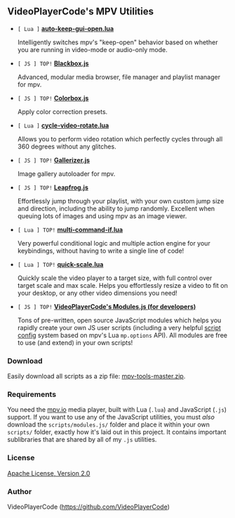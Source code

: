 ## VideoPlayerCode's MPV Utilities

* `[ Lua ]` **[auto-keep-gui-open.lua](https://github.com/VideoPlayerCode/mpv-tools/blob/master/scripts/auto-keep-gui-open.lua)**

  Intelligently switches mpv's "keep-open" behavior based on whether you are
  running in video-mode or audio-only mode.

* `[ JS ] TOP!` **[Blackbox.js](https://github.com/VideoPlayerCode/mpv-tools/blob/master/scripts/Blackbox.js)**

  Advanced, modular media browser, file manager and playlist manager for mpv.

* `[ JS ] TOP!` **[Colorbox.js](https://github.com/VideoPlayerCode/mpv-tools/blob/master/scripts/Colorbox.js)**

  Apply color correction presets.

* `[ Lua ]` **[cycle-video-rotate.lua](https://github.com/VideoPlayerCode/mpv-tools/blob/master/scripts/cycle-video-rotate.lua)**

  Allows you to perform video rotation which perfectly cycles through all 360
  degrees without any glitches.
  
* `[ JS ] TOP!` **[Gallerizer.js](https://github.com/VideoPlayerCode/mpv-tools/blob/master/scripts/Gallerizer.js)**

  Image gallery autoloader for mpv.

* `[ JS ] TOP!` **[Leapfrog.js](https://github.com/VideoPlayerCode/mpv-tools/blob/master/scripts/Leapfrog.js)**

  Effortlessly jump through your playlist, with your own custom jump size and
  direction, including the ability to jump randomly. Excellent when queuing lots
  of images and using mpv as an image viewer.

* `[ Lua ] TOP!` **[multi-command-if.lua](https://github.com/VideoPlayerCode/mpv-tools/blob/master/scripts/multi-command-if.lua)**

  Very powerful conditional logic and multiple action engine for your
  keybindings, without having to write a single line of code!

* `[ Lua ] TOP!` **[quick-scale.lua](https://github.com/VideoPlayerCode/mpv-tools/blob/master/scripts/quick-scale.lua)**

  Quickly scale the video player to a target size, with full control over target
  scale and max scale. Helps you effortlessly resize a video to fit on your
  desktop, or any other video dimensions you need!

* `[ JS ] TOP!` **[VideoPlayerCode's Modules.js (for developers)](https://github.com/VideoPlayerCode/mpv-tools/tree/master/scripts/modules.js)**

  Tons of pre-written, open source JavaScript modules which helps you rapidly
  create your own JS user scripts (including a very helpful [script config](https://github.com/VideoPlayerCode/mpv-tools/blob/master/scripts/modules.js/Options.js)
  system based on mpv's Lua `mp.options` API). All modules are free to use (and
  extend) in your own scripts!

### Download

Easily download all scripts as a zip file: [mpv-tools-master.zip](https://github.com/VideoPlayerCode/mpv-tools/archive/master.zip).

### Requirements

You need the [mpv.io](http://mpv.io) media player, built with Lua (`.lua`) and
JavaScript (`.js`) support. If you want to use any of the JavaScript utilities,
you must _also_ download the `scripts/modules.js/` folder and place it within
your own `scripts/` folder, exactly how it's laid out in this project. It
contains important sublibraries that are shared by all of my `.js` utilities.

### License

[Apache License, Version 2.0](http://www.apache.org/licenses/LICENSE-2.0)

### Author

VideoPlayerCode (https://github.com/VideoPlayerCode)
